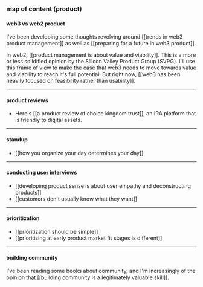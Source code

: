 ### map of content (product)

#### web3 vs web2 product

I've been developing some thoughts revolving around [[trends in web3 product management]] as well as [[preparing for a future in web3 product]].

In web2, [[product management is about value and viability]]. This is a more or less solidified opinion by the Silicon Valley Product Group (SVPG). I'll use this frame of view to make the case that web3 needs to move towards value and viability to reach it's full potential. But right now, [[web3 has been heavily focused on feasibility rather than usability]].

---

#### product reviews

* Here's [[a product review of choice kingdom trust]], an IRA platform that is friendly to digital assets.

---

#### standup

* [[how you organize your day determines your day]]

---

#### conducting user interviews

* [[developing product sense is about user empathy and deconstructing products]]
* [[customers don't usually know what they want]]

---

#### prioritization

* [[prioritization should be simple]]
* [[prioritizing at early product market fit stages is different]]

---

#### building community

I've been reading some books about community, and I'm increasingly of the opinion that [[building community is a legitimately valuable skill]].


